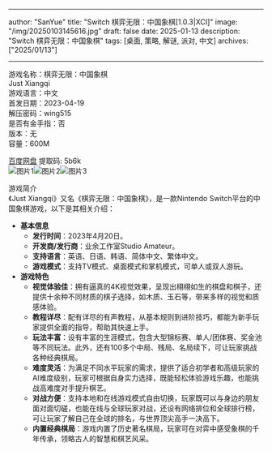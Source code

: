 
---
author: "SanYue"
title: "Switch 棋弈无限：中国象棋[1.0.3|XCI]"
image: "/img/20250103145616.jpg"
draft: false
date: 2025-01-13
description: "Switch 棋弈无限：中国象棋"
tags: [桌面, 策略, 解谜, 派对, 中文]
archives: ["2025/01/13"]

---

游戏名称：棋弈无限：中国象棋   
Just Xiangqi    
游戏语言：中文  
首发日期：2023-04-19  
解压密码：wing515  
是否有金手指：否  
版本：无   
容量：600M

[百度网盘](https://pan.baidu.com/s/1uYrCyxYXVWWzuhgSDEEsJw) 提取码: 5b6k  
![图片1](/img/2abfb4.jpg)![图片2](/img/859a2d.jpg)![图片3](/img/2d7b0f.jpg)  

游戏简介  
《Just Xiangqi》又名《棋弈无限：中国象棋》，是一款Nintendo Switch平台的中国象棋游戏，以下是其相关介绍：
- **基本信息**
    - **发行时间**：2023年4月20日。
    - **开发商/发行商**：业余工作室Studio Amateur。
    - **支持语言**：英语、日语、韩语、简体中文、繁体中文。
    - **游戏模式**：支持TV模式、桌面模式和掌机模式，可单人或双人游玩。
- **游戏特色**
    - **视觉体验佳**：拥有逼真的4K视觉效果，呈现出栩栩如生的棋盘和棋子，还提供十余种不同材质的棋子选择，如木质、玉石等，带来多样的视觉和质感体验。
    - **教程详尽**：配有详尽的有声教程，从基本规则到进阶技巧，都能为新手玩家提供全面的指导，帮助其快速上手。
    - **玩法丰富**：设有丰富的生涯模式，包含大型锦标赛、单人/团体赛、奖金池等不同玩法。此外，还有100多个中局、残局、名局续下，可让玩家挑战各种经典棋局。
    - **难度灵活**：为满足不同水平玩家的需求，提供了适合初学者和高级玩家的AI难度级别，玩家可根据自身实力选择，既能轻松体验游戏乐趣，也能挑战高难度对手提升棋艺。
    - **对战方便**：支持本地和在线游戏模式自由切换，玩家既可以与身边的朋友面对面切磋，也能在线与全球玩家对战，还设有网络排位和全球排行榜，可让玩家了解自己在全球的排名，与世界顶尖高手一决高下。
    - **内置经典棋局**：游戏内置了历史著名棋局，玩家可在对弈中感受象棋的千年传承，领略古人的智慧和棋艺风采。
